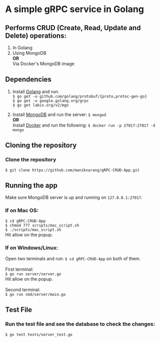 # A simple gRPC service in Golang
## Performs CRUD (Create, Read, Update and Delete) operations:
1. In Golang
2. Using MongoDB <br />
<b>OR</b><br />
Via Docker's MongoDB image <br />

## Dependencies
1. Install [Golang](https://golang.org/doc/install) and run: <br />
      `$ go get -u github.com/golang/protobuf/{proto,protoc-gen-go}` <br />
      `$ go get -u google.golang.org/grpc` <br />
      `$ go get labix.org/v2/mgo` <br />
      
2. Install [MongoDB](https://www.mongodb.com) and run the server: `$ mongod` <br />
<b>OR</b><br />
Install [Docker](https://www.docker.com) and run the following:
`$ docker run -p 27017:27017 -d mongo`

## Cloning the repository
### Clone the repository
`$ git clone https://github.com/maniknarang/gRPC-CRUD-App.git`

## Running the app
Make sure MongoDB server is up and running on `127.0.0.1:27017`. <br />

### If on Mac OS:
`$ cd gRPC-CRUD-App` <br />
`$ chmod 777 scripts/mac_script.sh` <br />
`$ ./scripts/mac_script.sh` <br />
Hit allow on the popup.

### If on Windows/Linux:
Open two terminals and run: `$ cd gRPC-CRUD-App` on both of them. <br /><br />
First terminal: <br />
      `$ go run server/server.go` <br />
      Hit allow on the popup. <br /><br />
Second terminal: <br />
      `$ go run cmd/server/main.go`

## Test File
### Run the test file and see the database to check the changes:
`$ go test tests/server_test.go`
